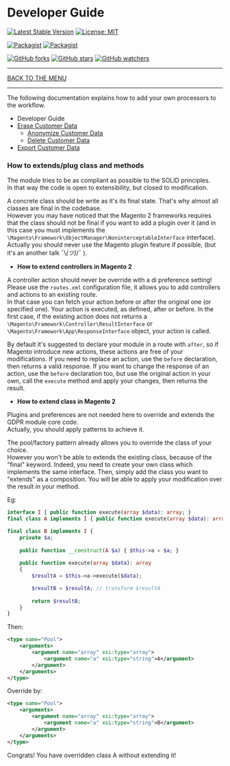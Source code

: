 # Developer Guide

[![Latest Stable Version](https://img.shields.io/packagist/v/opengento/module-gdpr.svg?style=flat-square)](https://packagist.org/packages/opengento/module-gdpr)
[![License: MIT](https://img.shields.io/github/license/opengento/magento2-gdpr.svg?style=flat-square)](./LICENSE)

[![Packagist](https://img.shields.io/packagist/dt/opengento/module-gdpr.svg?style=flat-square)](https://packagist.org/packages/opengento/module-gdpr)
[![Packagist](https://img.shields.io/packagist/dm/opengento/module-gdpr.svg?style=flat-square)](https://packagist.org/packages/opengento/module-gdpr)

[![GitHub forks](https://img.shields.io/github/forks/opengento/magento2-gdpr.svg?style=social)](https://github.com/opengento/magento2-gdpr/network/members)
[![GitHub stars](https://img.shields.io/github/stars/opengento/magento2-gdpr.svg?style=social)](https://github.com/opengento/magento2-gdpr/stargazers)
[![GitHub watchers](https://img.shields.io/github/watchers/opengento/magento2-gdpr.svg?style=social)](https://github.com/opengento/magento2-gdpr/watchers)

___

[BACK TO THE MENU](/magento2-gdpr/)

___

The following documentation explains how to add your own processors to the workflow.

* Developer Guide
* [Erase Customer Data](/magento2-gdpr/developer-guide/erase-customer-data)
    * [Anonymize Customer Data](/magento2-gdpr/developer-guide/anonymize-customer-data)
    * [Delete Customer Data](/magento2-gdpr/developer-guide/delete-customer-data)
* [Export Customer Data](/magento2-gdpr/developer-guide/export-customer-data)

### How to extends/plug class and methods

The module tries to be as compliant as possible to the SOLID principles.  
In that way the code is open to extensibility, but closed to modification.  

A concrete class should be write as it's its final state. That's why almost all classes are final in the codebase.  
However you may have noticed that the Magento 2 frameworks requires that the class should not be final if you
want to add a plugin over it (and in this case you must implements the `\Magento\Framework\ObjectManager\NoninterceptableInterface` interface).
Actually you should never use the Magento plugin feature if possible, (but it's an another talk ¯\\_(ツ)_/¯ ). 

- **How to extend controllers in Magento 2**

A controller action should never be override with a di preference setting!  
Please use the `routes.xml` configuration file, it allows you to add controllers and actions to an existing route.   
In that case you can fetch your action before or after the original one (or specified one). Your action is executed,
as defined, after or before. In the first case, if the existing action does not returns a `\Magento\Framework\Controller\ResultInterface`
or `\Magento\Framework\App\ResponseInterface` object, your action is called.  

By default it's suggested to declare your module in a route with `after`, so if Magento introduce new actions,
these actions are free of your modifications. If you need to replace an action, use the `before` declaration,
then returns a valid response. If you want to change the response of an action, use the `before` declaration too,
but use the original action in your own, call the `execute` method and apply your changes, then returns the result.

- **How to extend class in Magento 2**

Plugins and preferences are not needed here to override and extends the GDPR module core code.  
Actually, you should apply patterns to achieve it.

The pool/factory pattern already allows you to override the class of your choice.  
However you won't be able to extends the existing class, because of the "final" keyword. Indeed, you need to create your 
own class which implements the same interface. Then, simply add the class you want to "extends" as a composition.
You will be able to apply your modification over the result in your method.

Eg: 
```php
interface I { public function execute(array $data): array; }
final class A implements I { public function execute(array $data): array { //process $data } }

final class B implements I {
    private $a;
    
    public function __construct(A $a) { $this->a = $a; }
    
    public function execute(array $data): array
    {
        $resultA = $this->a->execute($data);

        $resultB = $resultA; // transform $resultA
        
        return $resultB;
    }
}
```
Then:  
```xml
<type name="Pool">
    <arguments>
        <argument name="array" xsi:type="array">
            <argument name="a" xsi:type="string">A</argument>        
        </argument>
    </arguments>
</type>
```
Override by:  
```xml
<type name="Pool">
    <arguments>
        <argument name="array" xsi:type="array">
            <argument name="a" xsi:type="string">B</argument>        
        </argument>
    </arguments>
</type>
```
Congrats! You have overridden class A without extending it!
